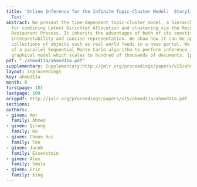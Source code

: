 ```yaml
---
title: 'Online Inference for the Infinite Topic-Cluster Model:  Storylines  from Streaming
  Text'
abstract: We present the time-dependent topic-cluster model, a hierarchical approach
  for combining Latent Dirichlet Allocation and clustering via the Recurrent Chinese
  Restaurant Process. It inherits the advantages of both of its constituents, namely
  interpretability and concise representation. We show how it can be applied to streaming
  collections of objects such as real world feeds in a news portal. We provide details
  of a parallel Sequential Monte Carlo algorithm to perform inference in the resulting
  graphical model which scales to hundred of thousands of documents. [pdf][supplementary]
pdf: "./ahmed11a/ahmed11a.pdf"
supplementary: Supplementary:http://jmlr.org/proceedings/papers/v15/ahmed11a/ahmed11aSupple.pdf
layout: inproceedings
key: ahmed11a
month: 0
firstpage: 101
lastpage: 109
origpdf: http://jmlr.org/proceedings/papers/v15/ahmed11a/ahmed11a.pdf
sections: 
authors:
- given: Amr
  family: Ahmed
- given: Qirong
  family: Ho
- given: Choon Hui
  family: Teo
- given: Jacob
  family: Eisenstein
- given: Alex
  family: Smola
- given: Eric
  family: Xing
---
```

